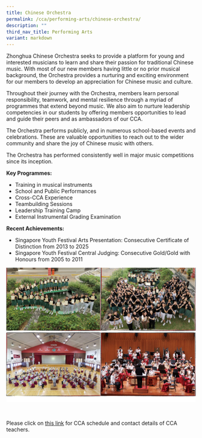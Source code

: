 ```yaml
---
title: Chinese Orchestra
permalink: /cca/performing-arts/chinese-orchestra/
description: ""
third_nav_title: Performing Arts
variant: markdown
---
```

Zhonghua Chinese Orchestra seeks to provide a platform for young and interested musicians to learn and share their passion for traditional Chinese music. With most of our new members having little or no prior musical background, the Orchestra provides a nurturing and exciting environment for our members to develop an appreciation for Chinese music and culture.

Throughout their journey with the Orchestra, members learn personal responsibility, teamwork, and mental resilience through a myriad of programmes that extend beyond music. We also aim to nurture leadership competencies in our students by offering members opportunities to lead and guide their peers and as ambassadors of our CCA.

The Orchestra performs publicly, and in numerous school-based events and celebrations. These are valuable opportunities to reach out to the wider community and share the joy of Chinese music with others.

The Orchestra has performed consistently well in major music competitions since its inception.

**Key Programmes:**
* Training in musical instruments
* School and Public Performances
* Cross-CCA Experience
* Teambuilding Sessions
* Leadership Training Camp
* External Instrumental Grading Examination

**Recent Achievements:**
* Singapore Youth Festival Arts Presentation: Consecutive Certificate of Distinction from 2013 to 2025
* Singapore Youth Festival Central Judging: Consecutive Gold/Gold with Honours from 2005 to 2011

![](/images/CO.jpg)

<br clear="left">

Please click on [this link](https://www.zhonghuasec.moe.edu.sg/cca/schedule/) for CCA schedule and contact details of CCA teachers.